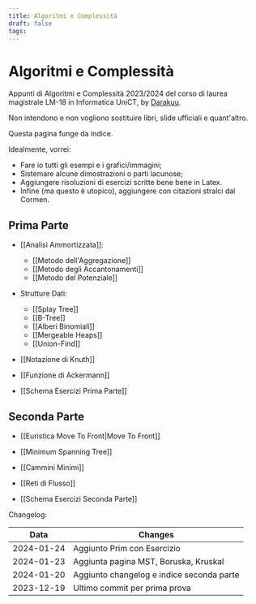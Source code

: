 ```yaml
---
title: Algoritmi e Complessità
draft: false
tags:
---
```

# Algoritmi e Complessità
Appunti di Algoritmi e Complessità 2023/2024 del corso di laurea magistrale LM-18 in Informatica UniCT, by [Darakuu](https://github.com/Darakuu). 

Non intendono e non vogliono sostituire libri, slide ufficiali e quant'altro. 

Questa pagina funge da indice.

Idealmente, vorrei:
- Fare io tutti gli esempi e i grafici/immagini;
- Sistemare alcune dimostrazioni o parti lacunose;
- Aggiungere risoluzioni di esercizi scritte bene bene in Latex.
- Infine (ma questo è utopico), aggiungere con citazioni stralci dal Cormen.

## Prima Parte

- [[Analisi Ammortizzata]]:
	- [[Metodo dell'Aggregazione]]
	- [[Metodo degli Accantonamenti]]
	- [[Metodo del Potenziale]]
- Strutture Dati:
	- [[Splay Tree]]
	- [[B-Tree]]
	- [[Alberi Binomiali]]
	- [[Mergeable Heaps]]
	- [[Union-Find]]
- [[Notazione di Knuth]] 
- [[Funzione di Ackermann]]

- [[Schema Esercizi Prima Parte]]

## Seconda Parte

- [[Euristica Move To Front|Move To Front]]
- [[Minimum Spanning Tree]]
- [[Cammini Minimi]]
- [[Reti di Flusso]]

- [[Schema Esercizi Seconda Parte]]


Changelog:

| Data | Changes |
| ---- | ---- |
| 2024-01-24 | Aggiunto Prim con Esercizio |
| 2024-01-23 | Aggiunta pagina MST, Boruska, Kruskal |
| 2024-01-20 | Aggiunto changelog e indice seconda parte |
| 2023-12-19 | Ultimo commit per prima prova |